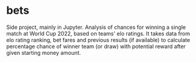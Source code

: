 # bets
Side project, mainly in Jupyter. Analysis of chances for winning a single match at World Cup 2022, based on teams' elo ratings.
It takes data from elo rating ranking, bet fares and previous results (if available) to calculate percentage chance of winner team (or draw) with potential reward after given starting money amount.